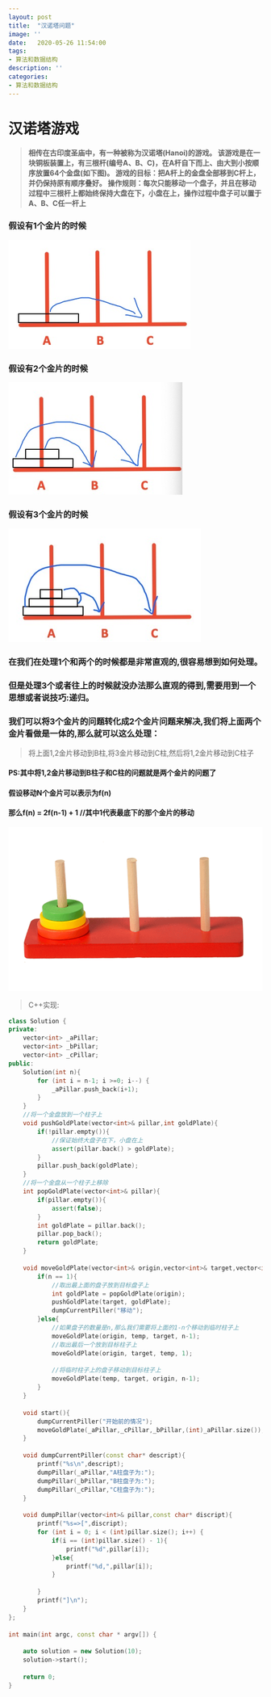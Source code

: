 ```yaml
---
layout: post
title:  "汉诺塔问题"
image: ''
date:   2020-05-26 11:54:00
tags:
- 算法和数据结构
description: ''
categories: 
- 算法和数据结构
---
```

# __汉诺塔游戏__
> __相传在古印度圣庙中，有一种被称为汉诺塔(Hanoi)的游戏。
 该游戏是在一块铜板装置上，有三根杆(编号A、B、C)，在A杆自下而上、由大到小按顺序放置64个金盘(如下图)。
 游戏的目标：把A杆上的金盘全部移到C杆上，并仍保持原有顺序叠好。
 操作规则：每次只能移动一个盘子，并且在移动过程中三根杆上都始终保持大盘在下，小盘在上，操作过程中盘子可以置于A、B、C任一杆上__

### 假设有1个金片的时候
![\assets\img\Algorithm\Hanoi](..\assets\img\Algorithm\hanoi_1.jpg)
### 假设有2个金片的时候
![\assets\img\Algorithm\Hanoi](..\assets\img\Algorithm\hanoi_2.jpg)
### 假设有3个金片的时候
![\assets\img\Algorithm\Hanoi](..\assets\img\Algorithm\hanoi_3.jpg)

### __在我们在处理1个和两个的时候都是非常直观的,很容易想到如何处理。__
### __但是处理3个或者往上的时候就没办法那么直观的得到,需要用到一个思想或者说技巧:递归。__
### __我们可以将3个金片的问题转化成2个金片问题来解决,我们将上面两个金片看做是一体的,那么就可以这么处理：__
> 将上面1,2金片移动到B柱,将3金片移动到C柱,然后将1,2金片移动到C柱子

#### PS:其中将1,2金片移动到B柱子和C柱的问题就是两个金片的问题了
#### 假设移动N个金片可以表示为f(n)
#### 那么f(n) = 2f(n-1) + 1  //其中1代表最底下的那个金片的移动

![\assets\img\Algorithm\Hanoi](..\assets\img\Algorithm\Hanoi.gif)

> C++实现:
```c++
class Solution {
private:
    vector<int> _aPillar;
    vector<int> _bPillar;
    vector<int> _cPillar;
public:
    Solution(int n){
        for (int i = n-1; i >=0; i--) {
            _aPillar.push_back(i+1);
        }
    }
    //将一个金盘放到一个柱子上
    void pushGoldPlate(vector<int>& pillar,int goldPlate){
        if(!pillar.empty()){
            //保证始终大盘子在下，小盘在上
            assert(pillar.back() > goldPlate);
        }
        pillar.push_back(goldPlate);
    }
    //将一个金盘从一个柱子上移除
    int popGoldPlate(vector<int>& pillar){
        if(pillar.empty()){
            assert(false);
        }
        int goldPlate = pillar.back();
        pillar.pop_back();
        return goldPlate;
    }
    
    void moveGoldPlate(vector<int>& origin,vector<int>& target,vector<int>& temp,int n){
        if(n == 1){
            //取出最上面的盘子放到目标盘子上
            int goldPlate = popGoldPlate(origin);
            pushGoldPlate(target, goldPlate);
            dumpCurrentPiller("移动");
        }else{
            //如果盘子的数量是n,那么我们需要将上面的1-n个移动到临时柱子上
            moveGoldPlate(origin, temp, target, n-1);
            //取出最后一个放到目标柱子上
            moveGoldPlate(origin, target, temp, 1);
            
            //将临时柱子上的盘子移动到目标柱子上
            moveGoldPlate(temp, target, origin, n-1);
        }
    }
    
    void start(){
        dumpCurrentPiller("开始前的情况");
        moveGoldPlate(_aPillar,_cPillar,_bPillar,(int)_aPillar.size());
    }
    
    void dumpCurrentPiller(const char* descript){
        printf("%s\n",descript);
        dumpPillar(_aPillar,"A柱盘子为:");
        dumpPillar(_bPillar,"B柱盘子为:");
        dumpPillar(_cPillar,"C柱盘子为:");
    }
    
    void dumpPillar(vector<int>& pillar,const char* discript){
        printf("%s=>[",discript);
        for (int i = 0; i < (int)pillar.size(); i++) {
            if(i == (int)pillar.size() - 1){
                printf("%d",pillar[i]);
            }else{
                printf("%d,",pillar[i]);
            }
            
        }
        printf("]\n");
    }
};

int main(int argc, const char * argv[]) {
    
    auto solution = new Solution(10);
    solution->start();
    
    return 0;
}
```